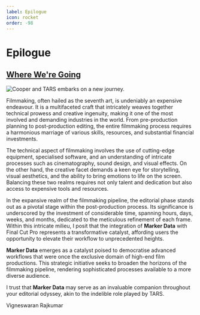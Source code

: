 ```yaml
---
label: Epilogue
icon: rocket
order: -98
---
```


# Epilogue

## <a href="https://www.youtube.com/watch?v=FwdvVuK7a88" target="_blank">Where We're Going</a>

![Cooper and TARS embarks on a new journey.](assets/interstellar_02.gif)

Filmmaking, often hailed as the seventh art, is undeniably an expensive endeavour. It is a multifaceted craft that intricately weaves together technical prowess and creative ingenuity, making it one of the most involved and demanding industries in the world. From pre-production planning to post-production editing, the entire filmmaking process requires a harmonious marriage of various skills, resources, and substantial financial investments.

The technical aspect of filmmaking involves the use of cutting-edge equipment, specialised software, and an understanding of intricate processes such as cinematography, sound design, and visual effects. On the other hand, the creative facet demands a keen eye for storytelling, visual aesthetics, and the ability to bring emotions to life on the screen. Balancing these two realms requires not only talent and dedication but also access to expensive tools and resources.

In the expansive realm of the filmmaking pipeline, the editorial phase stands out as a pivotal stage within the post-production process. Its significance is underscored by the investment of considerable time, spanning hours, days, weeks, and months, dedicated to the meticulous refinement of each frame. Within this intricate milieu, I posit that the integration of **Marker Data** with Final Cut Pro represents a transformative catalyst, affording users the opportunity to elevate their workflow to unprecedented heights.

**Marker Data** emerges as a catalyst poised to democratise advanced workflows that were once the exclusive domain of high-end film productions. This strategic initiative seeks to broaden the horizons of the filmmaking pipeline, rendering sophisticated processes available to a more diverse audience.

I trust that **Marker Data** may serve as an invaluable companion throughout your editorial odyssey, akin to the indelible role played by TARS.

Vigneswaran Rajkumar
